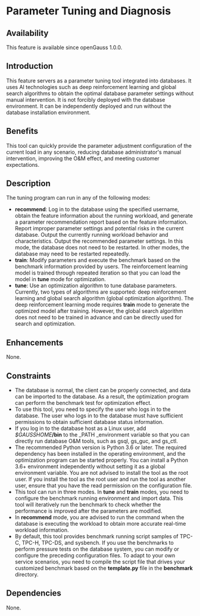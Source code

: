 # Parameter Tuning and Diagnosis<a name="EN-US_TOPIC_0000001151995073"></a>

## Availability<a name="section1145114551456"></a>

This feature is available since openGauss 1.0.0.

## Introduction<a name="section11132102216514"></a>

This feature servers as a parameter tuning tool integrated into databases. It uses AI technologies such as deep reinforcement learning and global search algorithms to obtain the optimal database parameter settings without manual intervention. It is not forcibly deployed with the database environment. It can be independently deployed and run without the database installation environment.

## Benefits<a name="section821115055213"></a>

This tool can quickly provide the parameter adjustment configuration of the current load in any scenario, reducing database administrator's manual intervention, improving the O&M effect, and meeting customer expectations.

## Description<a name="section144981815125"></a>

The tuning program can run in any of the following modes:

-   **recommend**: Log in to the database using the specified username, obtain the feature information about the running workload, and generate a parameter recommendation report based on the feature information. Report improper parameter settings and potential risks in the current database. Output the currently running workload behavior and characteristics. Output the recommended parameter settings. In this mode, the database does not need to be restarted. In other modes, the database may need to be restarted repeatedly.
-   **train**: Modify parameters and execute the benchmark based on the benchmark information provided by users. The reinforcement learning model is trained through repeated iteration so that you can load the model in  **tune**  mode for optimization.
-   **tune**: Use an optimization algorithm to tune database parameters. Currently, two types of algorithms are supported: deep reinforcement learning and global search algorithm \(global optimization algorithm\). The deep reinforcement learning mode requires  **train**  mode to generate the optimized model after training. However, the global search algorithm does not need to be trained in advance and can be directly used for search and optimization.

## Enhancements<a name="section94607311511"></a>

None.

## Constraints<a name="section19941221059"></a>

-   The database is normal, the client can be properly connected, and data can be imported to the database. As a result, the optimization program can perform the benchmark test for optimization effect.
-   To use this tool, you need to specify the user who logs in to the database. The user who logs in to the database must have sufficient permissions to obtain sufficient database status information.
-   If you log in to the database host as a Linux user, add  _$GAUSSHOME_**/bin**  to the  _PATH _environment variable so that you can directly run database O&M tools, such as gsql, gs\_guc, and gs\_ctl.
-   The recommended Python version is Python 3.6 or later. The required dependency has been installed in the operating environment, and the optimization program can be started properly. You can install a Python 3.6+ environment independently without setting it as a global environment variable. You are not advised to install the tool as the root user. If you install the tool as the root user and run the tool as another user, ensure that you have the read permission on the configuration file.
-   This tool can run in three modes. In  **tune**  and  **train**  modes, you need to configure the benchmark running environment and import data. This tool will iteratively run the benchmark to check whether the performance is improved after the parameters are modified.
-   In  **recommend**  mode, you are advised to run the command when the database is executing the workload to obtain more accurate real-time workload information.
-   By default, this tool provides benchmark running script samples of TPC-C, TPC-H, TPC-DS, and sysbench. If you use the benchmarks to perform pressure tests on the database system, you can modify or configure the preceding configuration files. To adapt to your own service scenarios, you need to compile the script file that drives your customized benchmark based on the  **template.py**  file in the  **benchmark**  directory.

## Dependencies<a name="section10273171137"></a>

None.

